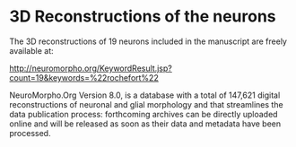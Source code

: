 # 3D Reconstructions of the neurons

The 3D reconstructions of 19 neurons included in the manuscript are freely available at:

http://neuromorpho.org/KeywordResult.jsp?count=19&keywords=%22rochefort%22
  
NeuroMorpho.Org Version 8.0, is a database with a total of 147,621 digital reconstructions of neuronal and glial morphology and that streamlines the data publication process: forthcoming archives can be directly uploaded online and will be released as soon as their data and metadata have been processed. 
